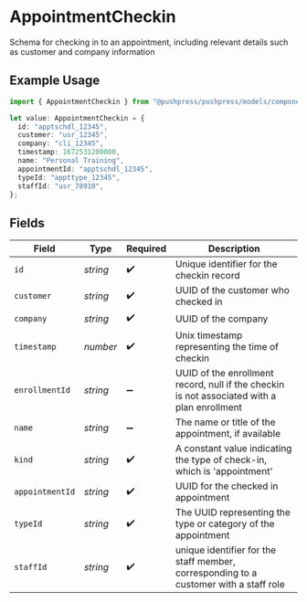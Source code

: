 # AppointmentCheckin

Schema for checking in to an appointment, including relevant details such as customer and company information

## Example Usage

```typescript
import { AppointmentCheckin } from "@pushpress/pushpress/models/components";

let value: AppointmentCheckin = {
  id: "apptschdl_12345",
  customer: "usr_12345",
  company: "cli_12345",
  timestamp: 1672531200000,
  name: "Personal Training",
  appointmentId: "apptschdl_12345",
  typeId: "appttype_12345",
  staffId: "usr_78910",
};
```

## Fields

| Field                                                                                       | Type                                                                                        | Required                                                                                    | Description                                                                                 |
| ------------------------------------------------------------------------------------------- | ------------------------------------------------------------------------------------------- | ------------------------------------------------------------------------------------------- | ------------------------------------------------------------------------------------------- |
| `id`                                                                                        | *string*                                                                                    | :heavy_check_mark:                                                                          | Unique identifier for the checkin record                                                    |
| `customer`                                                                                  | *string*                                                                                    | :heavy_check_mark:                                                                          | UUID of the customer who checked in                                                         |
| `company`                                                                                   | *string*                                                                                    | :heavy_check_mark:                                                                          | UUID of the company                                                                         |
| `timestamp`                                                                                 | *number*                                                                                    | :heavy_check_mark:                                                                          | Unix timestamp representing the time of checkin                                             |
| `enrollmentId`                                                                              | *string*                                                                                    | :heavy_minus_sign:                                                                          | UUID of the enrollment record, null if the checkin is not associated with a plan enrollment |
| `name`                                                                                      | *string*                                                                                    | :heavy_minus_sign:                                                                          | The name or title of the appointment, if available                                          |
| `kind`                                                                                      | *string*                                                                                    | :heavy_check_mark:                                                                          | A constant value indicating the type of check-in, which is 'appointment'                    |
| `appointmentId`                                                                             | *string*                                                                                    | :heavy_check_mark:                                                                          | UUID for the checked in appointment                                                         |
| `typeId`                                                                                    | *string*                                                                                    | :heavy_check_mark:                                                                          | The UUID representing the type or category of the appointment                               |
| `staffId`                                                                                   | *string*                                                                                    | :heavy_check_mark:                                                                          | unique identifier for the staff member, corresponding to a customer with a staff role       |